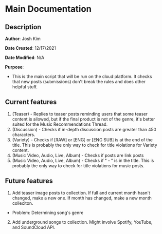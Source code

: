 # Main Documentation

## Description

**Author**: Josh Kim

**Date Created**: 12/17/2021

**Date Modified**: N/A

**Purpose**: 

* This is the main script that will be run on the cloud platform. It checks that new posts (submissions) don't break the rules and does other helpful stuff.

## Current features
1. (Teaser) - Replies to teaser posts reminding users that some teaser content is allowed, but if the final product is not of the genre, it's better suited for the Music Recommendations Thread.
2. (Discussion) - Checks if in-depth discussion posts are greater than 450 characters.
3. (Variety) - Checks if [RAW] or [ENG] or [ENG SUB] is at the end of the title. This is probably the only way to check for title violations for Variety content.
4. (Music Video, Audio, Live, Album) - Checks if posts are link posts
5. (Music Video, Audio, Live, Album) - Checks if " - " is in the title. This is probably the only way to check for title violations for music posts.

## Future features
1. Add teaser image posts to collection. If full and current month hasn't changed, make a new one. If month has changed, make a new month colleciton.
 * Problem: Determining song's genre
2. Add underground songs to collection. Might involve Spotify, YouTube, and SoundCloud API. 
